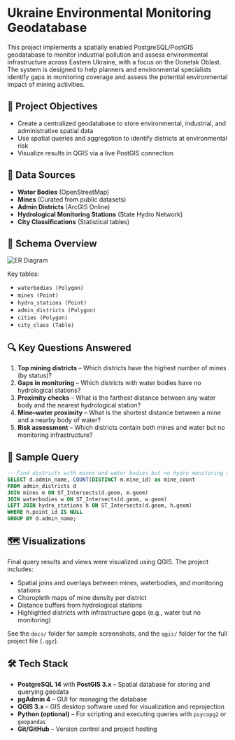 # Ukraine Environmental Monitoring Geodatabase

This project implements a spatially enabled PostgreSQL/PostGIS geodatabase to monitor industrial pollution and assess environmental infrastructure across Eastern Ukraine, with a focus on the Donetsk Oblast. The system is designed to help planners and environmental specialists identify gaps in monitoring coverage and assess the potential environmental impact of mining activities.

## 📍 Project Objectives

- Create a centralized geodatabase to store environmental, industrial, and administrative spatial data
- Use spatial queries and aggregation to identify districts at environmental risk
- Visualize results in QGIS via a live PostGIS connection

## 📂 Data Sources

- **Water Bodies** (OpenStreetMap)
- **Mines** (Curated from public datasets)
- **Admin Districts** (ArcGIS Online)
- **Hydrological Monitoring Stations** (State Hydro Network)
- **City Classifications** (Statistical tables)

## 🧱 Schema Overview

![ER Diagram](docs/er_diagram.png)

Key tables:
- `waterbodies (Polygon)`
- `mines (Point)`
- `hydro_stations (Point)`
- `admin_districts (Polygon)`
- `cities (Polygon)`
- `city_class (Table)`

## 🔍 Key Questions Answered

1. **Top mining districts** – Which districts have the highest number of mines (by status)?
2. **Gaps in monitoring** – Which districts with water bodies have no hydrological stations?
3. **Proximity checks** – What is the farthest distance between any water body and the nearest hydrological station?
4. **Mine–water proximity** – What is the shortest distance between a mine and a nearby body of water?
5. **Risk assessment** – Which districts contain both mines and water but no monitoring infrastructure?

## 🧪 Sample Query

```sql
-- Find districts with mines and water bodies but no hydro monitoring stations
SELECT d.admin_name, COUNT(DISTINCT m.mine_id) as mine_count
FROM admin_districts d
JOIN mines m ON ST_Intersects(d.geom, m.geom)
JOIN waterbodies w ON ST_Intersects(d.geom, w.geom)
LEFT JOIN hydro_stations h ON ST_Intersects(d.geom, h.geom)
WHERE h.point_id IS NULL
GROUP BY d.admin_name;
```

## 🗺 Visualizations

Final query results and views were visualized using QGIS. The project includes:

- Spatial joins and overlays between mines, waterbodies, and monitoring stations
- Choropleth maps of mine density per district
- Distance buffers from hydrological stations
- Highlighted districts with infrastructure gaps (e.g., water but no monitoring)

See the `docs/` folder for sample screenshots, and the `qgis/` folder for the full project file (`.qgz`).

## 🛠 Tech Stack

- **PostgreSQL 14** with **PostGIS 3.x** – Spatial database for storing and querying geodata
- **pgAdmin 4** – GUI for managing the database
- **QGIS 3.x** – GIS desktop software used for visualization and reprojection
- **Python (optional)** – For scripting and executing queries with `psycopg2` or `geopandas`
- **Git/GitHub** – Version control and project hosting

